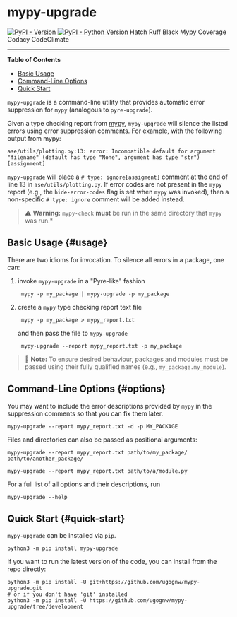 # mypy-upgrade

[![PyPI - Version](https://img.shields.io/pypi/v/mypy-upgrade.svg)](https://pypi.org/project/mypy-upgrade)
[![PyPI - Python Version](https://img.shields.io/pypi/pyversions/mypy-upgrade.svg)](https://pypi.org/project/mypy-upgrade)
Hatch
Ruff
Black
Mypy
Coverage
Codacy
CodeClimate

-----

**Table of Contents**

- [Basic Usage](#usage)
- [Command-Line Options](#options)
- [Quick Start](#quick-start)

`mypy-upgrade` is a command-line utility that provides automatic error
suppression for `mypy` (analogous to `pyre-upgrade`).

Given a type checking report from [mypy](http://mypy.readthedocs.io/),
`mypy-upgrade` will silence the listed errors using error suppression
comments. For example, with the following output from mypy:

    ase/utils/plotting.py:13: error: Incompatible default for argument "filename" (default has type "None", argument has type "str") [assignment]
 
`mypy-upgrade` will place a `# type: ignore[assigment]` comment at the 
end of line 13 in `ase/utils/plotting.py`. If error codes are not present in
the `mypy` report (e.g., the `hide-error-codes` flag is set when `mypy` was
invoked), then a non-specific `# type: ignore` comment will be added instead.

> :warning: **Warning:** `mypy-check` **must** be run in the same directory
> that `mypy` was run.*

## Basic Usage {#usage}

There are two idioms for invocation. To silence all errors in a package, one
can:

1. invoke `mypy-upgrade` in a "Pyre-like" fashion

        mypy -p my_package | mypy-upgrade -p my_package

2. create a `mypy` type checking report text file

        mypy -p my_package > mypy_report.txt

    and then pass the file to `mypy-upgrade`

        mypy-upgrade --report mypy_report.txt -p my_package

> :memo: **Note:** To ensure desired behaviour, packages and modules must be
passed using their fully qualified names (e.g., `my_package.my_module`).

## Command-Line Options {#options}

You may want to include the error descriptions provided by `mypy` in the
suppression comments so that you can fix them later.

    mypy-upgrade --report mypy_report.txt -d -p MY_PACKAGE

Files and directories can also be passed as positional arguments:

    mypy-upgrade --report mypy_report.txt path/to/my_package/ path/to/another_package/

    mypy-upgrade --report mypy_report.txt path/to/a/module.py

For a full list of all options and their descriptions, run

    mypy-upgrade --help

## Quick Start {#quick-start}

`mypy-upgrade` can be installed via `pip`.

    python3 -m pip install mypy-upgrade

If you want to run the latest version of the code, you can install from the
repo directly:

    python3 -m pip install -U git+https://github.com/ugognw/mypy-upgrade.git
    # or if you don't have 'git' installed
    python3 -m pip install -U https://github.com/ugognw/mypy-upgrade/tree/development
